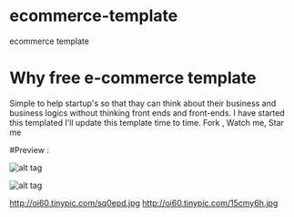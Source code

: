 # ecommerce-template
ecommerce template
# Why free e-commerce template
Simple to help startup's so that thay can think about their business and business logics without thinking front ends and front-ends.
I have started this templated I'll update this template time to time. 
Fork , Watch me, Star me

#Preview :

![alt tag](http://oi60.tinypic.com/sq0epd.jpg)

![alt tag](http://oi60.tinypic.com/15cmy6h.jpg)

http://oi60.tinypic.com/sq0epd.jpg
http://oi60.tinypic.com/15cmy6h.jpg

